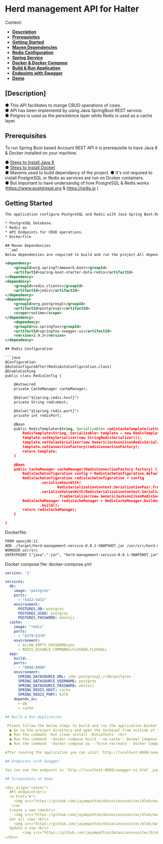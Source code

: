 # Herd management API for Halter

Context:

  - [**Description**](#description)
  - [**Prerequisites**](#prerequisites)
  - [**Getting Started**](#getting-started)
  - [**Maven Dependencies**](#maven-dependencies)
  - [**Redis Configuration**](#redis-configuration)
  - [**Spring Service**](#spring-service)
  - [**Docker & Docker Compose**](#docker-docker-compose)
  - [**Build & Run Application**](#build-run-application)
  - [**Endpoints with Swagger**](#endpoints-with-swagger)
  - [**Demo**](#demo)


## [Description]

● This API facilitates to mange CRUD operations of cows.<br/>
● API has been implementd by using  Java SpringBoot REST service.<br/>
● Potgres is used as the persistence layer while Redis is used as a cache layer.<br/>

## Prerequisites

To run Spring Boot based Account REST API it is prerequisite to have Java 8 & Docker installed on your machine.<br/>

● [Steps to Install Java 8](https://www.oracle.com/technetwork/java/javase/downloads/jdk8-downloads-2133151.html)<br/>
● [Steps to Install Docker](https://docs.getting-starteddocker.com/install/) <br/>
● Mavenis used to build dependancy of the project.
● It's not required to install PostgreSQL or Redis as services are run on Dcoker containers.<br/>
● But important to have undersandig of how PostgreSQL & Redis works (https://www.postgresql.org & https://redis.io )<br/>


## Getting Started

```xml
The application configure PostgreSQL and Redis with Java Spring Boot.Redis is most popular tool to use for caching. It is widely usage in the web application development.the application uses Dockerfile and docker-compose.yml files to dockerize containers.Also Redis has been added with cache tag to docker-compose.yml file.Docker compose is a very useful tool to run more than one containers.<br/>

* PostgreSQL Database.
* Redis as
* API Endpoints for CRUD operations.
* Dockerfile

## Maven Dependencies
```xml
Below dependencies are required to build and run the project.All dependencies are placed in the pom.xml.

<dependency>
	<groupId>org.springframework.boot</groupId>
	<artifactId>spring-boot-starter-data-redis</artifactId>
</dependency>
<dependency>
	<groupId>redis.clients</groupId>
	<artifactId>jedis</artifactId>
</dependency>	
<dependency>
	<groupId>org.postgresql</groupId>
	<artifactId>postgresql</artifactId>
	<scope>runtime</scope>
</dependency>
	<dependency>
	<groupId>io.springfox</groupId>
	<artifactId>springfox-swagger-ui</artifactId>
	<version>2.9.2</version>
</dependency>

## Redis Configuration

```java
@Configuration
@AutoConfigureAfter(RedisAutoConfiguration.class)
@EnableCaching
public class RedisConfig {

	@Autowired
	private CacheManager cacheManager;

	@Value("${spring.redis.host}")
	private String redisHost;

	@Value("${spring.redis.port}")
	private int redisPort;

	@Bean
	public RedisTemplate<String, Serializable> redisCacheTemplate(LettuceConnectionFactory redisConnectionFactory) {
		RedisTemplate<String, Serializable> template = new RedisTemplate<>();
		template.setKeySerializer(new StringRedisSerializer());
		template.setValueSerializer(new GenericJackson2JsonRedisSerializer());
		template.setConnectionFactory(redisConnectionFactory);
		return template;
	}

	@Bean
	public CacheManager cacheManager(RedisConnectionFactory factory) {
		RedisCacheConfiguration config = RedisCacheConfiguration.defaultCacheConfig();
		RedisCacheConfiguration redisCacheConfiguration = config
				.serializeKeysWith(
						RedisSerializationContext.SerializationPair.fromSerializer(new StringRedisSerializer()))
				.serializeValuesWith(RedisSerializationContext.SerializationPair
						.fromSerializer(new GenericJackson2JsonRedisSerializer()));
		RedisCacheManager redisCacheManager = RedisCacheManager.builder(factory).cacheDefaults(redisCacheConfiguration)
				.build();
		return redisCacheManager;
	}

}
```

Dockerfile:
```xml
FROM openjdk:11
ADD ./target/herd-management-service-0.0.1-SNAPSHOT.jar /usr/src/herd-management-service-0.0.1-SNAPSHOT.jar
WORKDIR usr/src
ENTRYPOINT ["java","-jar", "herd-management-service-0.0.1-SNAPSHOT.jar"]
```

Docker compose file: docker-compose.yml

```yml
version: '3'

services:
  db:
    image: "postgres"
    ports:
      - "5432:5432"
    environment:
      POSTGRES_DB: postgres
      POSTGRES_USER: postgres
      POSTGRES_PASSWORD: ekoloji
  cache:
    image: "redis"
    ports: 
      - "6379:6379"
    environment:
      - ALLOW_EMPTY_PASSWORD=yes
      - REDIS_DISABLE_COMMANDS=FLUSHDB,FLUSHALL
  app:
    build: .
    ports:
      - "8080:8080"
    environment:
      SPRING_DATASOURCE_URL: jdbc:postgresql://db/postgres
      SPRING_DATASOURCE_USERNAME: postgres
      SPRING_DATASOURCE_PASSWORD: ekoloji
      SPRING_REDIS_HOST: cache
      SPRING_REDIS_PORT: 6379
    depends_on:
      - db
      - cache

## Build & Run Application

 Please follow the below steps to build and run the application.Docker Compose Build and Run<br/>
  ● Go to the project directory and open the terminal from outside of the project directory.<br/>
  ● Run the command 'mvn clean install -DskipTests' <br>
  ● Run the command  'docker-compose build --no-cache'- Docker Compose Build <br/>
  ● Run the command  'docker-compose up --force-recreate'- Docker Compose Run <br/>

After running the application you can visit `http://localhost:8080/swagger-ui.html`<br/>	

## Endpoints with Swagger

You can see the endpoint in `http://localhost:8080/swagger-ui.html` page.Application used Swagger for visualization of API endpoints.<br>

## Screenshots of Demo

<div align="center">
  API endpoint<br\>
  <a href="#">
  	<img src="https://github.com/jayampathim/datascienceunitec/blob/master/endpoints_interface.png">
   </a>
  Create a new cow<br\>
  	<img src="https://github.com/jayampathim/datascienceunitec/blob/master/endpoints_interface.png"
  Get all cows <br\>
  	<img src="https://github.com/jayampathim/datascienceunitec/blob/master/getAllCows.png" alt="Spring Boot + Redis + PostgreSQL Caching">
  Update a cow <br\>
        <img src="https://github.com/jayampathim/datascienceunitec/blob/master/update_cow.png" alt="Spring Boot + Redis + PostgreSQL Caching">	
</div>

